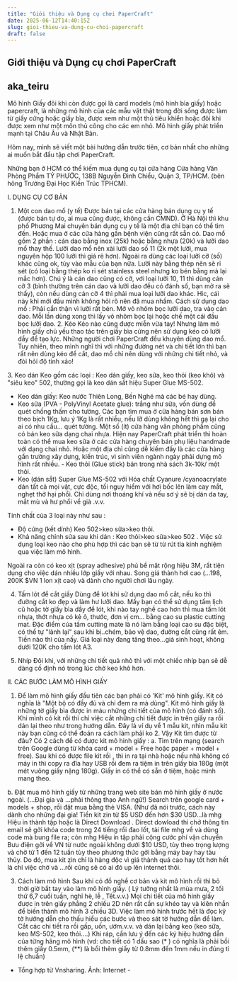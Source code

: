 ```yaml
---
title: "Giới thiệu và Dụng cụ chơi PaperCraft"
date: 2025-06-12T14:40:15Z
slug: gioi-thieu-va-dung-cu-choi-papercraft
draft: false
---
```


## Giới thiệu và Dụng cụ chơi PaperCraft

## aka_teiru

Mô hình Giấy đôi khi còn được gọi là card models (mô hình bìa giấy) hoặc papercraft, là những mô hình của các mẫu vật thật trong đời sống được làm từ giấy cứng hoặc giấy bìa, được xem như một thú tiêu khiển hoặc đôi khi được xem như một môn thủ công cho các em nhỏ. Mô hình giấy phát triển mạnh tại Châu Âu và Nhật Bản. 
 
Hôm nay, mình sẽ viết một bài hướng dẫn trước tiên, cơ bản nhất cho những ai muốn bắt đầu tập chơi PaperCraft.
 
 
 
Những bạn ở HCM có thể kiếm mua dụng cụ tại cửa hàng Cửa hàng Văn Phòng Phẩm TÝ PHƯỚC, 138B Nguyễn Đình Chiểu, Quận 3, TP/HCM. (bên hông Trường Đại Học Kiến Trúc TPHCM).
 
 
 
 
I. DỤNG CỤ CƠ BẢN
 
1. Một con dao mổ (y tế)
Được bán tại các cửa hàng bán dụng cụ y tế (được bán tự do, ai mua cũng được, không cần CMND). Ở Hà Nội thì khu phố Phương Mai chuyên bán dụng cụ y tế là một địa chỉ bạn có thể tìm đến. Hoặc mua ở các cửa hàng gần bệnh viện cũng rất sẵn có.
Dao mổ gồm 2 phần : cán dao bằng inox (25k) hoặc bằng nhựa (20k) và lưỡi dao mổ thay thế. Lưỡi dao mổ nên xài lưỡi dao số 11 (2k một lưỡi, mua nguyên hộp 100 lưỡi thì giá rẻ hơn). Ngoài ra dùng các loại lưỡi cỡ (số) khác cũng ok, tùy vào mẫu của bạn nữa. Lưỡi này bằng thép nên sẽ rỉ sét (có loại bằng thép ko rỉ sét stainless steel nhưng ko bén bằng mà lại mắc hơn).
​Chú ý là cán dao cũng có cỡ, với loại lưỡi 10, 11 thì dùng cán cỡ 3 (bình thường trên cán dao và lưỡi dao đều có đánh số, bạn mở ra sẽ thấy), còn nếu dùng cán cỡ 4 thì phải mua loại lưỡi dao khác. Hic, cái này khi mới đầu mình không hỏi rõ nên đã mua nhầm.
​Cách sử dụng dao mổ : Phải cẩn thận vì lưỡi rất bén. Mở vỏ nhôm bọc lưỡi dao, tra vào cán dao. Mỗi lần dùng xong thì lấy vỏ nhôm bọc lại hoặc chế một cái đầu bọc lưỡi dao.
​2. Kéo
Kéo nào cũng được miễn vừa tay! Nhưng làm mô hình giấy chủ yếu thao tác trên giấy bìa cứng nên sử dụng kéo có lưỡi dầy để tạo lực.
Những người chơi PaperCraft đều khuyên dùng dao mổ. Tuy nhiên, theo mình nghĩ thì với những đường nét và chi tiết lớn thì bạn rất nên dùng kéo để cắt, dao mổ chỉ nên dùng với những chi tiết nhỏ, và đòi hỏi độ tinh xảo!
 
​3. Keo dán
Keo gồm các loại : Keo dán giấy, keo sữa, keo thỏi (keo khô) và "siêu keo" 502, thường gọi là keo dán sắt hiệu Super Glue MS-502.
- Keo dán giấy: Keo nước Thiên Long, Bến Nghé mà các bé hay dùng.
- Keo sữa (PVA - PolyVinyl Acetate glue): trắng như sữa, vốn dùng để quét chống thấm cho tường. Các bạn tìm mua ở cửa hàng bán sơn bán theo bịch 1Kg, lưu ý 1Kg là rất nhiều, nếu lỡ dùng không hết thì gạ lại cho ai có nhu cầu... quét tường. Một số (ít) cửa hàng văn phòng phẩm cũng có bán keo sữa dạng chai nhựa. Hiện nay PaperCraft phát triển thì hoàn toàn có thể mua keo sữa ở các cửa hàng chuyên bán phụ liệu handmade với dạng chai nhỏ. Hoặc một địa chỉ cũng dễ kiếm đấy là các cửa hàng gần trường xây dựng, kiến trúc, vì sinh viên ngành ngày phải dựng mô hình rất nhiều.
​- Keo thỏi (Glue stick) bán trong nhà sách 3k-10k/ một thỏi.
- Keo (dán sắt) Super Glue MS-502 với Hóa chất Cyanure /cyanoacrylate dán tất cả mọi vật, cực độc, tối nguy hiểm với hơi bốc lên làm cay mắt, nghẹt thở hại phổi. Chỉ dùng nơi thoáng khí và nếu sơ ý sẽ bị dán da tay, mắt mù và hư phổi về già .v.v.
 
​Tính chất của 3 loại này như sau :
- Độ cứng (kết dính) Keo 502>keo sữa>keo thỏi.
- Khả năng chỉnh sửa sau khi dán : Keo thỏi>keo sữa>keo 502 .
Việc sử dụng loại keo nào cho phù hợp thì các bạn sẽ từ từ rút tỉa kinh nghiệm qua việc làm mô hình.
 
Ngoài ra còn có keo xịt (spray adhesive) phủ bề mặt rộng hiệu 3M, rất tiện dụng cho việc dán nhiều lớp giấy với nhau. Song giá thành hơi cao (...198, 200K $VN 1 lon xịt cao) và dành cho người chơi lâu ngày.
 
4. Tấm lót để cắt giấy
Dùng để lót khi sử dụng dao mổ cắt, nếu ko thì đường cắt ko đẹp và làm hư lưỡi dao. Mấy bạn có thể sử dụng tấm lịch cũ hoặc tờ giấy bìa dầy để lót, khi nào tay nghề cao hơn thì mua tấm lót nhựa, thớt nhựa có kẻ ô, thước, đơn vị cm... bằng cao su plastic cutting mat. Đặc điểm cúa tấm cutting mate là nó làm bằng loại cao su đặc biệt, có thể tự "lành lại" sau khi bị..chém, bảo vệ dao, đường cắt cũng rất êm. Tiền nào thì của nấy. Giá loại này đang tăng theo...giá sinh hoạt, không dưới 120K cho tấm lót A3.
 

5. Nhíp
Đôi khi, với những chi tiết quả nhỏ thì với một chiếc nhíp bạn sẽ dễ dàng cố định nó trong lúc chờ keo khô hơn.
 
​II. CÁC BƯỚC LÀM MÔ HÌNH GIẤY
 
1. Để làm mô hình giấy đầu tiên các bạn phải có 'Kit' mô hinh giấy.
Kit có nghĩa là "Một bộ có đầy đủ và chỉ đem ra mà dùng". Kit mô hình giấy là những tờ giấy bìa được in màu những chi tiết của mô hình (có đánh số). Khi mình có kit rồi thì chỉ việc cắt những chi tiết được in trên giấy ra rồi dán lại theo như trong hướng dẫn.
Đây là ví dụ về 1 mẫu kit, nhìn mẫu kit này bạn cũng có thể đoán ra cách làm phải ko 
​2. Vậy Kit tìm được từ đâu?
Có 2 cách để có được kit mô hinh giấy :
a. Tìm trên mạng (search trên Google dùng từ khóa card + model + Free hoặc paper + model + free).
Sau khi có được file kit rồi , thì in ra tại nhà hoặc nếu nhà không có máy in thì copy ra đĩa hay USB rồi đem ra tiệm in trên giấy bìa 180g (một mét vuông giấy nặng 180g). Giấy in có thể có sẵn ở tiệm, hoặc mình mang theo.
 
b. Đặt mua mô hinh giấy từ những trang web site bán mô hinh giấy ở nước ngoài. (...Đại gia và ...phải thông thạo Anh ngữ!) Search trên google card + models + shop, rồi đặt mua bằng thẻ VISA. (Như đã nói trước, cách này dành cho những đại gia! Tiền kit zin từ $5 USD đến hơn $30 USD...là mhg Hiệu in thành tập hoặc là Direct Download . Direct dowload thì chở thông tin email sẽ gởi khóa code trong 24 tiếng rồi đao lốt, tải file mhg về và dùng code mà bung file ra; còn mhg Hiệu in tập phải cộng cước phí vận chuyển Bưu điện gởi về VN từ nước ngoài không dưới $10 USD, tùy theo trọng lượng và chờ từ 1 đến 12 tuần tùy theo phương thức gởi bằng máy bay hay tàu thủy. Do đó, mua kit zin chỉ là hàng độc vì giá thành quá cao hay tốt hơn hết là chỉ việc chờ và ...rồi cũng sẽ có ai đó up lên internet thôi.
 
3. Cách làm mô hình
Sau khi có đồ nghề cơ bản và kit mô hình rồi thì bỏ thời giờ bắt tay vào làm mô hình giấy. ( Lý tưởng nhất là mùa mưa, 2 tối thứ 6,7 cuối tuần, nghỉ hè, lễ , Tết.v.v.)
Mọi chi tiết của mô hinh giấy được in trên giấy phẳng 2 chiều 2D nên rất cần sự khéo tay và kiên nhẫn để biến thành mô hình 3 chiều 3D.
Việc làm mô hình trước hết là đọc kỹ tờ hướng dẫn cho thấu hiểu các bước và theo sát tờ hướng dẫn để làm. Cắt các chi tiết ra rồi gấp, uốn, ướm.v.v. và dán lại bằng keo (keo sữa, keo MS-502, keo thỏi….)
Khi ráp, cần lưu ý đến các ký hiệu hướng dẫn của từng hãng mô hình (vd: cho tiết có 1 dấu sao (* ) có nghĩa là phải bồi thêm giấy 0.5mm, (**) là bồi thêm giấy từ 0.8mm đến 1mm nếu in đúng tỉ lệ chuẩn)
 
 



- Tổng hợp từ Vnsharing. Ảnh: Internet -